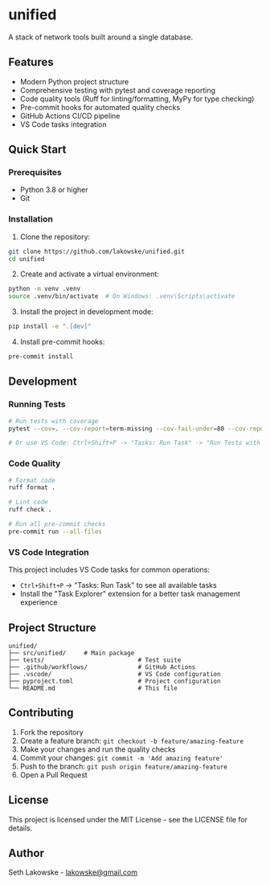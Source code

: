 # unified

A stack of network tools built around a single database.

## Features

- Modern Python project structure
- Comprehensive testing with pytest and coverage reporting
- Code quality tools (Ruff for linting/formatting, MyPy for type checking)
- Pre-commit hooks for automated quality checks
- GitHub Actions CI/CD pipeline
- VS Code tasks integration

## Quick Start

### Prerequisites

- Python 3.8 or higher
- Git

### Installation

1. Clone the repository:

```bash
git clone https://github.com/lakowske/unified.git
cd unified
```

2. Create and activate a virtual environment:

```bash
python -m venv .venv
source .venv/bin/activate  # On Windows: .venv\Scripts\activate
```

3. Install the project in development mode:

```bash
pip install -e ".[dev]"
```

4. Install pre-commit hooks:

```bash
pre-commit install
```

## Development

### Running Tests

```bash
# Run tests with coverage
pytest --cov=. --cov-report=term-missing --cov-fail-under=80 --cov-report=html

# Or use VS Code: Ctrl+Shift+P -> "Tasks: Run Task" -> "Run Tests with Coverage"
```

### Code Quality

```bash
# Format code
ruff format .

# Lint code
ruff check .

# Run all pre-commit checks
pre-commit run --all-files
```

### VS Code Integration

This project includes VS Code tasks for common operations:

- `Ctrl+Shift+P` -> "Tasks: Run Task" to see all available tasks
- Install the "Task Explorer" extension for a better task management experience

## Project Structure

```
unified/
├── src/unified/     # Main package
├── tests/                          # Test suite
├── .github/workflows/              # GitHub Actions
├── .vscode/                        # VS Code configuration
├── pyproject.toml                  # Project configuration
└── README.md                       # This file
```

## Contributing

1. Fork the repository
1. Create a feature branch: `git checkout -b feature/amazing-feature`
1. Make your changes and run the quality checks
1. Commit your changes: `git commit -m 'Add amazing feature'`
1. Push to the branch: `git push origin feature/amazing-feature`
1. Open a Pull Request

## License

This project is licensed under the MIT License - see the LICENSE file for details.

## Author

Seth Lakowske - lakowske@gmail.com
